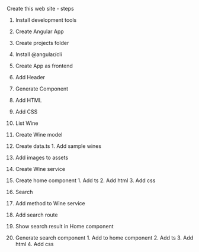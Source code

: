  Create this web site - steps
1. Install development tools

2. Create Angular App
  1. Create projects folder
  2. Install @angular/cli
  3. Create App as frontend

3. Add Header
  1. Generate Component
  2. Add HTML
  3. Add CSS

4. List Wine
  1. Create Wine model
  2.  Create data.ts
    1. Add sample wines
  3. Add images to assets
  4. Create Wine service
  5. Create home component
    1. Add ts
    2. Add html
    3. Add css
    
5. Search
  1. Add method to Wine service
  2. Add search route
  3. Show search result in Home component
  4. Generate search component
    1. Add to home component
    2. Add ts
    3. Add html
    4. Add css

  